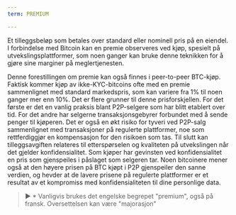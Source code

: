 ```yaml
---
term: PREMIUM

---
```

Et tilleggsbeløp som betales over standard eller nominell pris på en eiendel. I forbindelse med Bitcoin kan en premie observeres ved kjøp, spesielt på utvekslingsplattformer, som noen ganger kan bruke denne teknikken for å gjøre sine marginer på meglertjenesten.

Denne forestillingen om premie kan også finnes i peer-to-peer BTC-kjøp. Faktisk kommer kjøp av ikke-KYC-bitcoins ofte med en premie sammenlignet med standard markedspris, som kan variere fra 1% til noen ganger mer enn 10%. Det er flere grunner til denne prisforskjellen. For det første er det en vanlig praksis blant P2P-selgere som har blitt etablert over tid. For det andre har selgerne transaksjonsgebyrer forbundet med å sende penger til kjøperen. Det er også en økt risiko for tyveri ved P2P-salg sammenlignet med transaksjoner på regulerte plattformer, noe som rettferdiggjør en kompensasjon for den risikoen som tas. Til slutt kan tilleggsavgiften relateres til etterspørselen og kvaliteten på utvekslingen når det gjelder konfidensialitet. Som kjøper har gevinsten ved konfidensialitet en pris som gjenspeiles i påslaget som selgeren tar. Noen bitcoinere mener også at den høyere prisen på BTC kjøpt i P2P gjenspeiler den sanne verdien, og hevder at de lavere prisene på regulerte plattformer er et resultat av et kompromiss med konfidensialiteten til dine personlige data.

> ► * Vanligvis brukes det engelske begrepet "premium", også på fransk. Oversettelsen kan være "majorasjon"